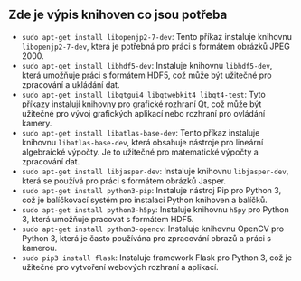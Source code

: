 ## Zde je výpis knihoven co jsou potřeba

- `sudo apt-get install libopenjp2-7-dev`: Tento příkaz instaluje knihovnu `libopenjp2-7-dev`, která je potřebná pro práci s formátem obrázků JPEG 2000.
- `sudo apt-get install libhdf5-dev`: Instaluje knihovnu `libhdf5-dev`, která umožňuje práci s formátem HDF5, což může být užitečné pro zpracování a ukládání dat.
- `sudo apt-get install libqtgui4 libqtwebkit4 libqt4-test`: Tyto příkazy instalují knihovny pro grafické rozhraní Qt, což může být užitečné pro vývoj grafických aplikací nebo rozhraní pro ovládání kamery.
- `sudo apt-get install libatlas-base-dev`: Tento příkaz instaluje knihovnu `libatlas-base-dev`, která obsahuje nástroje pro lineární algebraické výpočty. Je to užitečné pro matematické výpočty a zpracování dat.
- `sudo apt-get install libjasper-dev`: Instaluje knihovnu `libjasper-dev`, která se používá pro práci s formátem obrázků Jasper.
- `sudo apt-get install python3-pip`: Instaluje nástroj Pip pro Python 3, což je balíčkovací systém pro instalaci Python knihoven a balíčků.
- `sudo apt-get install python3-h5py`: Instaluje knihovnu `h5py` pro Python 3, která umožňuje pracovat s formátem HDF5.
- `sudo apt-get install python3-opencv`: Instaluje knihovnu OpenCV pro Python 3, která je často používána pro zpracování obrazů a práci s kamerou.
- `sudo pip3 install flask`: Instaluje framework Flask pro Python 3, což je užitečné pro vytvoření webových rozhraní a aplikací.